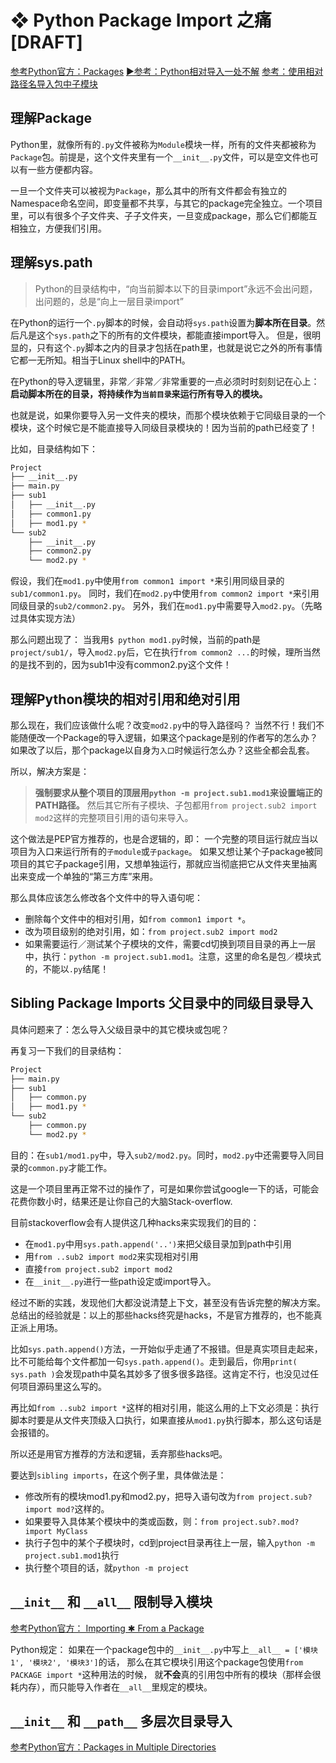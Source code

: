 # ❖ Python Package Import 之痛 [DRAFT]

[参考Python官方：Packages](https://docs.python.org/3/tutorial/modules.html#packages)
[▶参考：Python相对导入一处不解](https://segmentfault.com/q/1010000007114996)
[参考：使用相对路径名导入包中子模块](https://python3-cookbook.readthedocs.io/zh_CN/latest/c10/p03_import_submodules_by_relative_names.html)

## 理解Package

Python里，就像所有的`.py`文件被称为`Module`模块一样，所有的文件夹都被称为`Package`包。前提是，这个文件夹里有一个`__init__.py`文件，可以是空文件也可以有一些方便都内容。

一旦一个文件夹可以被视为`Package`，那么其中的所有文件都会有独立的Namespace命名空间，即变量都不共享，与其它的package完全独立。一个项目里，可以有很多个子文件夹、子子文件夹，一旦变成package，那么它们都能互相独立，方便我们引用。



## 理解sys.path

> Python的目录结构中，“向当前脚本以下的目录import”永远不会出问题，出问题的，总是“向上一层目录import”

在Python的运行一个`.py`脚本的时候，会自动将`sys.path`设置为**脚本所在目录**。然后凡是这个`sys.path`之下的所有的文件模块，都能直接import导入。
但是，很明显的，只有这个`.py`脚本之内的目录才包括在path里，也就是说它之外的所有事情它都一无所知。相当于Linux shell中的PATH。

在Python的导入逻辑里，非常／非常／非常重要的一点必须时时刻刻记在心上：
**启动脚本所在的目录，将持续作为`当前目录`来运行所有导入的模块。**

也就是说，如果你要导入另一文件夹的模块，而那个模块依赖于它同级目录的一个模块，这个时候它是不能直接导入同级目录模块的！因为当前的path已经变了！

比如，目录结构如下：
```sh
Project
├── __init__.py
├── main.py
├── sub1
│   ├── __init__.py
│   ├── common1.py
│   ├── mod1.py *
└── sub2
    ├── __init__.py
    ├── common2.py
    └── mod2.py *
```
假设，我们在`mod1.py`中使用`from common1 import *`来引用同级目录的`sub1/common1.py`。
同时，我们在`mod2.py`中使用`from common2 import *`来引用同级目录的`sub2/common2.py`。
另外，我们在`mod1.py`中需要导入`mod2.py`。（先略过具体实现方法）

那么问题出现了：
当我用`$ python mod1.py`时候，当前的path是`project/sub1/`，导入`mod2.py`后，它在执行`from common2 ...`的时候，理所当然的是找不到的，因为sub1中没有common2.py这个文件！



## 理解Python模块的相对引用和绝对引用

那么现在，我们应该做什么呢？改变`mod2.py`中的导入路径吗？
当然不行！我们不能随便改一个Package的导入逻辑，如果这个package是别的作者写的怎么办？如果改了以后，那个package以自身为`入口`时候运行怎么办？这些全都会乱套。

所以，解决方案是：
> **强制要求从整个项目的顶层用`python -m project.sub1.mod1`来设置端正的PATH路径。** 然后其它所有子模块、子包都用`from project.sub2 import mod2`这样的完整项目引用的语句来导入。

这个做法是PEP官方推荐的，也是合逻辑的，即：
一个完整的项目运行就应当以项目为入口来运行所有的`子module`或`子package`。
如果又想让某个子package被同项目的其它子package引用，又想单独运行，那就应当彻底把它从文件夹里抽离出来变成一个单独的“第三方库”来用。

那么具体应该怎么修改各个文件中的导入语句呢：
- 删除每个文件中的相对引用，如`from common1 import *`。
- 改为项目级别的绝对引用，如：`from project.sub2 import mod2`
- 如果需要运行／测试某个子模块的文件，需要cd切换到项目目录的再上一层中，执行：`python -m project.sub1.mod1`。注意，这里的命名是包／模块式的，不能以`.py`结尾！




## Sibling Package Imports 父目录中的同级目录导入

具体问题来了：怎么导入父级目录中的其它模块或包呢？

再复习一下我们的目录结构：
```sh
Project
├── main.py
├── sub1
│   ├── common.py
│   ├── mod1.py *
└── sub2
    ├── common.py
    └── mod2.py *
```

目的：在`sub1/mod1.py`中，导入`sub2/mod2.py`。同时，`mod2.py`中还需要导入同目录的`common.py`才能工作。

这是一个项目里再正常不过的操作了，可是如果你尝试google一下的话，可能会花费你数小时，结果还是让你自己的大脑Stack-overflow.

目前stackoverflow会有人提供这几种hacks来实现我们的目的：
- 在`mod1.py`中用`sys.path.append('..')`来把父级目录加到path中引用
- 用`from ..sub2 import mod2`来实现相对引用
- 直接`from project.sub2 import mod2`
- 在`__init__.py`进行一些path设定或import导入。

经过不断的实践，发现他们大都没说清楚上下文，甚至没有告诉完整的解决方案。
总结出的经验就是：以上的那些hacks终究是hacks，不是官方推荐的，也不能真正派上用场。

比如`sys.path.append()`方法，一开始似乎走通了不报错。但是真实项目走起来，比不可能给每个文件都加一句`sys.path.append()`。走到最后，你用`print( sys.path )`会发现path中莫名其妙多了很多很多路径。这肯定不行，也没见过任何项目源码里这么写的。

再比如`from ..sub2 import *`这样的相对引用，能这么用的上下文必须是：执行脚本时要是从文件夹顶级入口执行，如果直接从`mod1.py`执行脚本，那么这句话是会报错的。

所以还是用官方推荐的方法和逻辑，丢弃那些hacks吧。

要达到`sibling imports`，在这个例子里，具体做法是：
- 修改所有的模块mod1.py和mod2.py，把导入语句改为`from project.sub? import mod?`这样的。
- 如果要导入具体某个模块中的类或函数，则：`from project.sub?.mod? import MyClass`
- 执行子包中的某个子模块时，cd到project目录再往上一层，输入`python -m project.sub1.mod1`执行
- 执行整个项目的话，就`python -m project`


## `__init__` 和 `__all__` 限制导入模块

[参考Python官方： Importing ✱ From a Package](https://docs.python.org/3/tutorial/modules.html#importing-from-a-package)

Python规定：
如果在一个package包中的`__init__.py`中写上`__all__ = ['模块1', '模块2', '模块3']`的话，
那么在其它模块引用这个package包使用`from PACKAGE import *`这种用法的时候，
就**不会**真的引用包中所有的模块（那样会很耗内存），而只能导入作者在`__all__`里规定的模块。





## `__init__` 和 `__path__` 多层次目录导入

[参考Python官方：Packages in Multiple Directories](https://docs.python.org/3/tutorial/modules.html#packages-in-multiple-directories)

